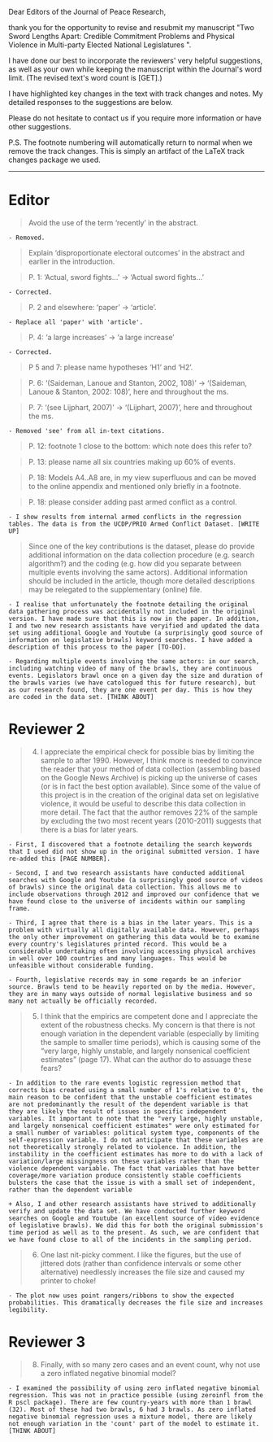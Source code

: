 Dear Editors of the Journal of Peace Research,

thank you for the opportunity to revise and resubmit my manuscript "Two Sword Lengths Apart: Credible Commitment Problems and Physical Violence in Multi-party Elected National Legislatures
".

I have done our best to incorporate the reviewers' very helpful suggestions, as well as your own while keeping the manuscript within the Journal's word limit. (The revised text's word count is [GET].)

I have highlighted key changes in the text with track changes and notes. My detailed responses to the suggestions are below.

Please do not hesitate to contact us if you require more information or have other suggestions.

P.S. The footnote numbering will automatically return to normal when we remove the track changes. This is simply an artifact of the LaTeX track changes package we used.

-------------------

# Editor

> Avoid the use of the term ‘recently’ in the abstract.

    - Removed.

> Explain ‘disproportionate electoral outcomes’ in the abstract and earlier in the introduction.

> P. 1: ‘Actual, sword fights…’ -> ‘Actual sword fights…’

    - Corrected.

> P. 2 and elsewhere: ‘paper’ -> ‘article’.

    - Replace all 'paper' with 'article'.

> P. 4: ‘a large increases’ -> ‘a large increase’

    - Corrected.

> P 5 and 7: please name hypotheses ‘H1’ and ‘H2’.

> P. 6: ‘(Saideman, Lanoue and Stanton, 2002, 108)’ -> ‘(Saideman, Lanoue & Stanton, 2002: 108)’, here and throughout the ms.

> P. 7: ‘(see Lijphart, 2007)’ -> ‘(Lijphart, 2007)’, here and throughout the ms.  

    - Removed 'see' from all in-text citations.

> P. 12: footnote 1 close to the bottom: which note does this refer to?

> P. 13: please name all six countries making up 60% of events.

> P. 18: Models A4..A8 are, in my view superfluous and can be moved to the online appendix and mentioned only briefly in a footnote.

> P. 18: please consider adding past armed conflict as a control.

    - I show results from internal armed conflicts in the regression tables. The data is from the UCDP/PRIO Armed Conflict Dataset. [WRITE UP]

> Since one of the key contributions is the dataset, please do provide additional information on the data collection procedure (e.g. search algorithm?) and the coding (e.g. how did you separate between multiple events involving the same actors). Additional information should be included in the article, though more detailed descriptions may be relegated to the supplementary (online) file.

    - I realise that unfortunately the footnote detailing the original data gathering process was accidentally not included in the original version. I have made sure that this is now in the paper. In addition, I and two new research assistants have veryified and updated the data set using additional Google and Youtube (a surprisingly good source of information on legislative brawls) keyword searches. I have added a description of this process to the paper [TO-DO].

    - Regarding multiple events involving the same actors: in our search, including watching video of many of the brawls, they are continuous events. Legislators brawl once on a given day the size and duration of the brawls varies (we have catologued this for future research), but as our research found, they are one event per day. This is how they are coded in the data set. [THINK ABOUT] 

# Reviewer 2

> 4. I appreciate the empirical check for possible bias by limiting the sample to after 1990. However, I think more is needed to convince the reader that your method of data collection (assembling based on the Google News Archive) is picking up the universe of cases (or is in fact the best option available). Since some of the value of this project is in the creation of the original data set on legislative violence, it would be useful to describe this data collection in more detail. The fact that the author removes 22% of the sample by excluding the two most recent years (2010-2011) suggests that there is a bias for later years.

    - First, I discovered that a footnote detailing the search keywords that I used did not show up in the original submitted version. I have re-added this [PAGE NUMBER].

    - Second, I and two research assistants have conducted additional searches with Google and Youtube (a surprisingly good source of videos of brawls) since the original data collection. This allows me to include observations through 2012 and improved our confidence that we have found close to the universe of incidents within our sampling frame.

    - Third, I agree that there is a bias in the later years. This is a problem with virtually all digitally available data. However, perhaps the only other improvement on gathering this data would be to examine every country's legislatures printed record. This would be a considerable undertaking often involving accessing physical archives in well over 100 countries and many languages. This would be unfeasible without considerable funding.

    - Fourth, legislative records may in some regards be an inferior source. Brawls tend to be heavily reported on by the media. However, they are in many ways outside of normal legislative business and so many not actually be officially recorded.



> 5. I think that the empirics are competent done and I appreciate the extent of the robustness checks. My concern is that there is not enough variation in the dependent variable (especially by limiting the sample to smaller time periods), which is causing some of the “very large, highly unstable, and largely nonsenical coefficient estimates” (page 17). What can the author do to assuage these fears?

    - In addition to the rare events logistic regression method that corrects bias created using a small number of 1's relative to 0's, the main reason to be confident that the unstable coefficient estimates are not predominantly the result of the dependent variable is that they are likely the result of issues in specific independent variables. It important to note that the "very large, highly unstable, and largely nonsenical coefficient estimates" were only estimated for a small number of variables: political system type, components of the self-expression variable. I do not anticipate that these variables are not theoretically strongly related to violence. In addition, the instability in the coefficient estimates has more to do with a lack of variation/large missingness on these variables rather than the violence dependent variable. The fact that variables that have better coverage/more variation produce consistently stable coefficients bulsters the case that the issue is with a small set of independent, rather than the dependent variable

    + Also, I and other research assistants have strived to additionally verify and update the data set. We have conducted further keyword searches on Google and Youtube (an excellent source of video evidence of legislative brawls). We did this for both the original submission's time period as well as to the present. As such, we are confident that we have found close to all of the incidents in the sampling period.

> 6. One last nit-picky comment. I like the figures, but the use of jittered dots (rather than confidence intervals or some other alternative) needlessly increases the file size and caused my printer to choke!

    - The plot now uses point rangers/ribbons to show the expected probabilities. This dramatically decreases the file size and increases legibility.


# Reviewer 3

> 8. Finally, with so many zero cases and an event count, why not use a zero inflated negative binomial model?

    - I examined the possibility of using zero inflated negative binomial regression. This was not in practice possible (using zeroinfl from the R pscl package). There are few country-years with more than 1 brawl (32). Most of these had two brawls, 6 had 3 brawls. As zero inflated negative binomial regression uses a mixture model, there are likely not enough variation in the 'count' part of the model to estimate it. [THINK ABOUT]  
